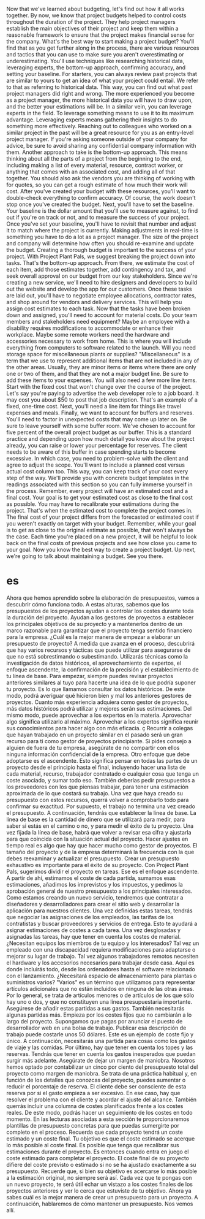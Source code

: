 Now that we've learned about budgeting, let's find out how it all works together. By now, we know that project budgets helped to control costs throughout the duration of the project. They help project managers establish the main objectives of their project and keep them within a reasonable framework to ensure that the project makes financial sense for the company. What's the best way to start making a project budget? You'll find that as you get further along in the process, there are various resources and tactics that you can use to make sure you aren't overestimating or underestimating. You'll use techniques like researching historical data, leveraging experts, the bottom-up approach, confirming accuracy, and setting your baseline. For starters, you can always review past projects that are similar to yours to get an idea of what your project could entail. We refer to that as referring to historical data. This way, you can find out what past project managers did right and wrong. The more experienced you become as a project manager, the more historical data you will have to draw upon, and the better your estimations will be. In a similar vein, you can leverage experts in the field. To leverage something means to use it to its maximum advantage. Leveraging experts means gathering their insights to do something more effectively. Reaching out to colleagues who worked on a similar project in the past will be a great resource for you as an entry-level project manager. If you're asking someone outside of your company for advice, be sure to avoid sharing any confidential company information with them. Another approach to take is the bottom-up approach. This means thinking about all the parts of a project from the beginning to the end, including making a list of every material, resource, contract worker, or anything that comes with an associated cost, and adding all of that together. You should also ask the vendors you are thinking of working with for quotes, so you can get a rough estimate of how much their work will cost. After you've created your budget with these resources, you'll want to double-check everything to confirm accuracy. Of course, the work doesn't stop once you've created the budget. Next, you'll have to set the baseline. Your baseline is the dollar amount that you'll use to measure against, to find out if you're on track or not, and to measure the success of your project. Once you've set your baseline, you'll have to revisit that number and adjust it to match where the project is currently. Making adjustments in real-time is something you have to do a lot as a project manager. The size of the project and company will determine how often you should re-examine and update the budget. Creating a thorough budget is important to the success of your project. With Project Plant Pals, we suggest breaking the project down into tasks. That's the bottom-up approach. From there, we estimate the cost of each item, add those estimates together, add contingency and tax, and seek overall approval on our budget from our key stakeholders. Since we're creating a new service, we'll need to hire designers and developers to build out the website and develop the app for our customers. Once these tasks are laid out, you'll have to negotiate employee allocations, contractor rates, and shop around for vendors and delivery services. This will help you assign cost estimates to each task. Now that the tasks have been broken down and assigned, you'll need to account for material costs. Do your team members and stakeholders need equipment? Maybe an employee with a disability requires modifications to accommodate or enhance their workplace. Maybe some remote workers need the hardware and accessories necessary to work from home. This is where you will include everything from computers to software related to the launch. Will you need storage space for miscellaneous plants or supplies? "Miscellaneous" is a term that we use to represent additional items that are not included in any of the other areas. Usually, they are minor items or items where there are only one or two of them, and that they are not a major budget line. Be sure to add these items to your expenses. You will also need a few more line items. Start with the fixed cost that won't change over the course of the project. Let's say you're paying to advertise the web developer role to a job board. It may cost you about $50 to post that job description. That's an example of a fixed, one-time cost. Next, you'll need a line item for things like travel expenses and meals. Finally, we want to account for buffers and reserves. You'll need to factor in unexpected costs that may come up later on. Be sure to leave yourself with some buffer room. We've chosen to account for five percent of the overall project budget as our buffer. This is a standard practice and depending upon how much detail you know about the project already, you can raise or lower your percentage for reserves. The client needs to be aware of this buffer in case spending starts to become excessive. In which case, you need to problem-solve with the client and agree to adjust the scope. You'll want to include a planned cost versus actual cost column too. This way, you can keep track of your cost every step of the way. We'll provide you with concrete budget templates in the readings associated with this section so you can fully immerse yourself in the process. Remember, every project will have an estimated cost and a final cost. Your goal is to get your estimated cost as close to the final cost as possible. You may have to recalibrate your estimations during the project. That's when the estimated cost to complete the project comes in. The final cost of your project differs from the forecasted or estimated cost if you weren't exactly on target with your budget. Remember, while your goal is to get as close to the original estimate as possible, that won't always be the case. Each time you're placed on a new project, it will be helpful to look back on the final costs of previous projects and see how close you came to your goal. Now you know the best way to create a project budget. Up next, we're going to talk about maintaining a budget. See you there.
# es
Ahora que hemos aprendido sobre la elaboración de presupuestos, vamos a descubrir cómo funciona todo.
A estas alturas, sabemos que los presupuestos de los proyectos ayudan a controlar los costes durante toda la duración del proyecto. Ayudan a los gestores de proyectos a establecer los principales objetivos de su proyecto y a mantenerlos dentro de un marco razonable para garantizar que el proyecto tenga sentido financiero para la empresa.
¿Cuál es la mejor manera de empezar a elaborar un presupuesto de proyecto? 
A medida que avanza en el proceso, descubrirá que hay varios recursos y tácticas que puede utilizar para asegurarse de que no está sobrestimando o subestimando.
Utilizarás técnicas como la investigación de datos históricos, el aprovechamiento de expertos, el enfoque ascendente, la confirmación de la precisión y el establecimiento de tu línea de base.
Para empezar, siempre puedes revisar proyectos anteriores similares al tuyo para hacerte una idea de lo que podría suponer tu proyecto.
Es lo que llamamos consultar los datos históricos. De este modo, podrá averiguar qué hicieron bien y mal los anteriores gestores de proyectos.
Cuanto más experiencia adquiera como gestor de proyectos, más datos históricos podrá utilizar y mejores serán sus estimaciones. Del mismo modo, puede aprovechar a los expertos en la materia.
Aprovechar algo significa utilizarlo al máximo. Aprovechar a los expertos significa reunir sus conocimientos para hacer algo con más eficacia.
ç Recurrir a colegas que hayan trabajado en un proyecto similar en el pasado será un gran recurso para ti como gestor de proyectos principiante. 
Si pides consejo a alguien de fuera de tu empresa, asegúrate de no compartir con ellos ninguna información confidencial de la empresa.
Otro enfoque que debe adoptarse es el ascendente.
Esto significa pensar en todas las partes de un proyecto desde el principio hasta el final, incluyendo hacer una lista de cada material, recurso, trabajador contratado o cualquier cosa que tenga un coste asociado, y sumar todo eso. También deberías pedir presupuestos a los proveedores con los que piensas trabajar, para tener una estimación aproximada de lo que costará su trabajo.
Una vez que haya creado su presupuesto con estos recursos, querrá volver a comprobarlo todo para confirmar su exactitud.
Por supuesto, el trabajo no termina una vez creado el presupuesto. A continuación, tendrás que establecer la línea de base.
La línea de base es la cantidad de dinero que se utilizará para medir, para saber si estás en el camino o no, y para medir el éxito de tu proyecto.
Una vez fijada la línea de base, habrá que volver a revisar esa cifra y ajustarla para que coincida con la situación actual del proyecto.
Hacer ajustes en tiempo real es algo que hay que hacer mucho como gestor de proyectos.
El tamaño del proyecto y de la empresa determinará la frecuencia con la que debes reexaminar y actualizar el presupuesto. Crear un presupuesto exhaustivo es importante para el éxito de su proyecto.
Con Project Plant Pals, sugerimos dividir el proyecto en tareas.
Ese es el enfoque ascendente. A partir de ahí, estimamos el coste de cada partida, sumamos esas estimaciones, añadimos los imprevistos y los impuestos, y pedimos la aprobación general de nuestro presupuesto a los principales interesados.
Como estamos creando un nuevo servicio, tendremos que contratar a diseñadores y desarrolladores para crear el sitio web y desarrollar la aplicación para nuestros clientes. Una vez definidas estas tareas, tendrás que negociar las asignaciones de los empleados, las tarifas de los contratistas y buscar proveedores y servicios de entrega. Esto te ayudará a asignar estimaciones de costes a cada tarea. Una vez desglosadas y asignadas las tareas, hay que tener en cuenta los costes de material.
¿Necesitan equipos los miembros de tu equipo y los interesados? Tal vez un empleado con una discapacidad requiera modificaciones para adaptarse o mejorar su lugar de trabajo. Tal vez algunos trabajadores remotos necesiten el hardware y los accesorios necesarios para trabajar desde casa.
Aquí es donde incluirás todo, desde los ordenadores hasta el software relacionado con el lanzamiento. ¿Necesitará espacio de almacenamiento para plantas o suministros varios? "Varios" es un término que utilizamos para representar artículos adicionales que no están incluidos en ninguna de las otras áreas. Por lo general, se trata de artículos menores o de artículos de los que sólo hay uno o dos, y que no constituyen una línea presupuestaria importante. Asegúrese de añadir estas partidas a sus gastos. También necesitarás algunas partidas más. Empieza por los costes fijos que no cambiarán a lo largo del proyecto. Supongamos que pagas por anunciar el puesto de desarrollador web en una bolsa de trabajo.
Publicar esa descripción de trabajo puede costarle unos 50 dólares. Este es un ejemplo de coste fijo y único.
A continuación, necesitarás una partida para cosas como los gastos de viaje y las comidas.
Por último, hay que tener en cuenta los topes y las reservas.
Tendrás que tener en cuenta los gastos inesperados que puedan surgir más adelante. Asegúrate de dejar un margen de maniobra. Nosotros hemos optado por contabilizar un cinco por ciento del presupuesto total del proyecto como margen de maniobra.
Se trata de una práctica habitual y, en función de los detalles que conozcas del proyecto, puedes aumentar o reducir el porcentaje de reserva. El cliente debe ser consciente de esta reserva por si el gasto empieza a ser excesivo. En ese caso, hay que resolver el problema con el cliente y acordar el ajuste del alcance.
También querrás incluir una columna de costes planificados frente a los costes reales. De este modo, podrás hacer un seguimiento de los costes en todo momento. En las lecturas asociadas a esta sección te proporcionaremos plantillas de presupuesto concretas para que puedas sumergirte por completo en el proceso.
Recuerda que cada proyecto tendrá un coste estimado y un coste final. Tu objetivo es que el coste estimado se acerque lo más posible al coste final. Es posible que tenga que recalibrar sus estimaciones durante el proyecto.
Es entonces cuando entra en juego el coste estimado para completar el proyecto. El coste final de su proyecto difiere del coste previsto o estimado si no se ha ajustado exactamente a su presupuesto. Recuerde que, si bien su objetivo es acercarse lo más posible a la estimación original, no siempre será así. Cada vez que te pongas con un nuevo proyecto, te será útil echar un vistazo a los costes finales de los proyectos anteriores y ver lo cerca que estuviste de tu objetivo. Ahora ya sabes cuál es la mejor manera de crear un presupuesto para un proyecto. A continuación, hablaremos de cómo mantener un presupuesto. Nos vemos allí.